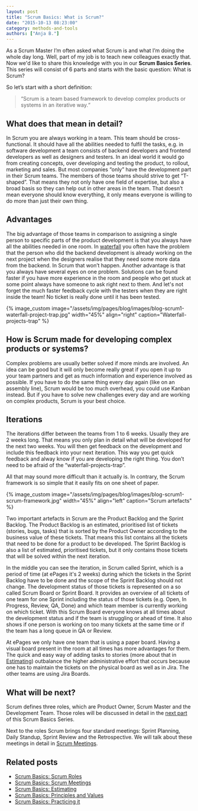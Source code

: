```yaml
---
layout: post
title: "Scrum Basics: What is Scrum?"
date: "2015-10-13 08:23:00"
category: methods-and-tools
authors: ["Anja B."]
---
```


As a Scrum Master I’m often asked what Scrum is and what I’m doing the whole day long.
Well, part of my job is to teach new colleagues exactly that.
Now we'd like to share this knowledge with you in our **Scrum Basics Series**.
This series will consist of 6 parts and starts with the basic question:
What is Scrum?

So let’s start with a short definition:

>“Scrum is a team based framework
to develop complex products
or systems in an iterative way.“

## What does that mean in detail?

In Scrum you are always working in a team.
This team should be cross-functional.
It should have all the abilities needed to fulfil the tasks, e.g. in software development a team consists of backend developers and frontend developers as well as designers and testers.
In an ideal world it would go from creating concepts, over developing and testing the product, to rollout, marketing and sales.
But most companies “only” have the development part in their Scrum teams.
The members of those teams should strive to get “T-shaped”.
That means they not only have one field of expertise, but also a broad basis so they can help out in other areas in the team.
That doesn’t mean everyone should know everything, it only means everyone is willing to do more than just their own thing.

## Advantages

The big advantage of those teams in comparison to assigning a single person to specific parts of the product development is that you always have all the abilities needed in one room.
In [waterfall](https://en.wikipedia.org/wiki/Waterfall_model) you often have the problem that the person who did the backend development is already working on the next project when the designers realise that they need some more data from the backend.
In Scrum that won’t happen.
Another advantage is that you always have several eyes on one problem.
Solutions can be found faster if you have more experience in the room and people who get stuck at some point always have someone to ask right next to them.
And let's not forget the much faster feedback cycle with the testers when they are right inside the team!
No ticket is really done until it has been tested.

{% image_custom image="/assets/img/pages/blog/images/blog-scrum1-waterfall-project-trap.jpg" width="45%" align="right" caption="Waterfall-projects-trap" %}

## How is Scrum made for developing complex products or systems?

Complex problems are usually better solved if more minds are involved.
An idea can be good but it will only become really great if you open it up to your team partners and get as much information and experience involved as possible.
If you have to do the same thing every day again (like on an assembly line), Scrum would be too much overhead, you could use Kanban instead.
But if you have to solve new challenges every day and are working on complex products, Scrum is your best choice.

## Iterations

The iterations differ between the teams from 1 to 6 weeks.
Usually they are 2 weeks long.
That means you only plan in detail what will be developed for the next two weeks.
You will then get feedback on the development and include this feedback into your next iteration.
This way you get quick feedback and alway know if you are developing the right thing.
You don’t need to be afraid of the “waterfall-projects-trap”.

All that may sound more difficult than it actually is.
In contrary, the Scrum framework is so simple that it easily fits on one sheet of paper.

{% image_custom image="/assets/img/pages/blog/images/blog-scrum1-scrum-framework.jpg" width="45%" align="left" caption="Scrum artefacts" %}

Two important artefacts in Scrum are the Product Backlog and the Sprint Backlog.
The Product Backlog is an estimated, prioritised list of tickets (stories, bugs, tasks) that is sorted by the Product Owner according to the business value of these tickets.
That means this list contains all the tickets that need to be done for a product to be developed.
The Sprint Backlog is also a list of estimated, prioritised tickets, but it only contains those tickets that will be solved within the next iteration.

In the middle you can see the iteration, in Scrum called Sprint, which is a period of time (at ePages it's 2 weeks) during which the tickets in the Sprint Backlog have to be done and the scope of the Sprint Backlog should not change.
The development status of those tickets is represented on a so called Scrum Board or Sprint Board.
It provides an overview of all tickets of one team for one Sprint including the status of those tickets (e.g. Open, In Progress, Review, QA, Done) and which team member is currently working on which ticket.
With this Scrum Board everyone knows at all times about the development status and if the team is struggling or ahead of time.
It also shows if one person is working on too many tickets at the same time or if the team has a long queue in QA or Review.

At ePages we only have one team that is using a paper board.
Having a visual board present in the room at all times has more advantages for them.
The quick and easy way of adding tasks to stories (more about that in [ Estimating](https://developer.epages.com/blog/2016/01/26/scrum-basics-4.html)) outbalance the higher administrative effort that occurs because one has to maintain the tickets on the physical board as well as in Jira.
The other teams are using Jira Boards.

## What will be next?

Scrum defines three roles, which are Product Owner, Scrum Master and the Development Team.
Those roles will be discussed in detail in the [next part](https://developer.epages.com/blog/2015/11/19/scrum-basics-2.html) of this Scrum Basics Series.

Next to the roles Scrum brings four standard meetings: Sprint Planning, Daily Standup, Sprint Review and the Retrospective.
We will talk about these meetings in detail in [Scrum Meetings](https://developer.epages.com/blog/2015/12/15/scrum-basics-3.html).

## Related posts

* [Scrum Basics: Scrum Roles](https://developer.epages.com/blog/2015/11/19/scrum-basics-scrum-roles.html)
* [Scrum Basics: Scrum Meetings](https://developer.epages.com/blog/2015/12/15/scrum-basics-scrum-meetings.html)
* [Scrum Basics: Estimating](https://developer.epages.com/blog/2016/01/26/scrum-basics-estimating.html)
* [Scrum Basics: Principles and Values](https://developer.epages.com/blog/2016/02/25/scrum-basics-principles-and-values.html)
* [Scrum Basics: Practicing it](https://developer.epages.com/blog/2016/03/22/scrum-basics-practicing-it.html)
